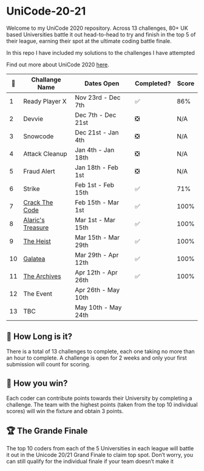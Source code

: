 # UniCode-20-21

Welcome to my UniCode 2020 repository. 
Across 13 challenges, 80+ UK based Universities battle it out head-to-head to try and finish in the top 5 of their league, earning their spot at the ultimate coding battle finale.

In this repo I have included my solutions to the challenges I have attempted

Find out more about UniCode 2020 [here](https://www.showcode.io/unicode/).


:pencil: | Challange Name       | Dates Open          | Completed?                    | Score | 
---------|----------------------|---------------------|-------------------------------|-------|
1        | Ready Player X       | Nov 23rd - Dec 7th  | :white_check_mark:            |  86%  | 
2        | Devvie               | Dec 7th - Dec 21st  | :negative_squared_cross_mark: |  N/A  | 
3        | Snowcode             | Dec 21st - Jan 4th  | :negative_squared_cross_mark: |  N/A  | 
4        | Attack Cleanup       | Jan 4th - Jan 18th  | :negative_squared_cross_mark: |  N/A  | 
5        | Fraud Alert          | Jan 18th - Feb 1st  | :negative_squared_cross_mark: |  N/A  | 
6        | Strike               | Feb 1st - Feb 15th  | :white_check_mark:            |  71%  | 
7        | [Crack The Code][7]  | Feb 15th - Mar 1st  | :white_check_mark:            |  100% | 
8        | [Alaric's Treasure][8]| Mar 1st - Mar 15th  | :white_check_mark:            |  100% | 
9        | [The Heist][9]       | Mar 15th - Mar 29th | :white_check_mark:            |  100% | 
10       | [Galatea][10]        | Mar 29th - Apr 12th | :white_check_mark:            |  100% | 
11       | [The Archives][11]   | Apr 12th - Apr 26th | :white_check_mark:            |  100% | 
12       | The Event            | Apr 26th - May 10th |                               |       | 
13       | TBC                  | May 10th - May 24th |                               |       | 




## :red_car:  How Long is it?

There is a total of 13 challenges to complete, each one taking no more than an hour to complete. 
A challenge is open for 2 weeks and only your first submission will count for scoring.

## :rocket:  How you win?

Each coder can contribute points towards their University by completing a challenge. 
The team with the highest points (taken from the top 10 individual scores) will win the fixture and obtain 3 points.

## :trophy: The Grande Finale

The top 10 coders from each of the 5 Universities in each league will battle it out in the Unicode 20/21 Grand Finale to claim top spot.
Don’t worry, you can still qualify for the individual finale if your team doesn’t make it


[7]:https://github.com/moh-patel/Unicode2020-21/tree/main/Crack_The_Code
[8]:https://github.com/moh-patel/Unicode2020-21/tree/main/Alarics_Treasure
[9]:https://github.com/moh-patel/Unicode2020-21/tree/main/The_Heist
[10]:https://github.com/moh-patel/Unicode2020-21/tree/main/Galatea
[11]:https://github.com/moh-patel/Unicode2020-21/tree/main/The_Archives
